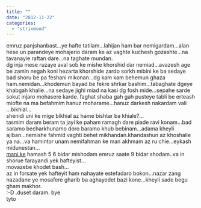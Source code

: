 ```yaml
---
title: ""
date: "2012-11-22"
categories: 
  - "strixmood"
---
```


emruz panjshanbast...ye hafte tatilam...lahijan ham bar nemigardam...alan hese un parandeye mohajerio daram ke az vaghte kuchesh gozashte...na tavanayie raftan dare...na taghate mundan.  
dg inja mese ruzaye aval sob ke mishe khorshid dar nemiad...avazesh age be zamin negah koni hezarta khorshide zardo sorkh mibini ke ba sedaye bad shoru be pa feshani mikonan...dg kam kam behemun ghaza ham.nemidan...khodemun bayad be fekre shrkar bashim...tabaghate dgeye khabgah khalie...na sedaye jighi miad na kasi dg fosh mide...sepahe sarde sokut injaro mohasere karde. faghat shaba gah gah pusteye tabli be erteash miofte na ma befahmim hanuz moharame...hanuz darkesh nakardam vali ...bikhial...  
shenidi uni ke mige bikhial az hame bishtar ba khiale?...  
tasmim daram beram ta jayi ke paham ramagh dare piade ravi konam...bad saramo becharkhunamo doro baramo khub bebinam...adama kheyli ajiban...nemishe fahmid vaghti behet mikhandan.khandashun az khoshalie ya na...va hamintor unam nemifahman ke man akhmam az ru chie...eykash midunestan...  
[mani.ke](http://mani.ke/) hamash 5 6 bidar mishodam emruz saate 9 bidar shodam..va in shorue farayandi yek hafteyist...  
movazebe khodet bash...  
az in forsate yek hafteyit ham nahayate estefadaro bokon...nazar zang nazadane ye mosafere gharib ba aghayedet bazi kone...kheyli sade begu gham makhor.  
:-D .duset daram. bye  
tyto

